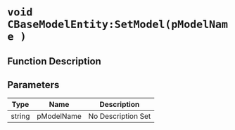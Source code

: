 # `void CBaseModelEntity:SetModel(pModelName )`
## Function Description

## Parameters
Type|Name|Description
--|--|--
string|pModelName|No Description Set
